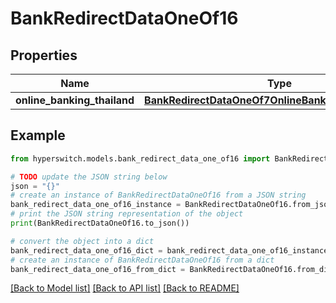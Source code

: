 # BankRedirectDataOneOf16


## Properties

Name | Type | Description | Notes
------------ | ------------- | ------------- | -------------
**online_banking_thailand** | [**BankRedirectDataOneOf7OnlineBankingCzechRepublic**](BankRedirectDataOneOf7OnlineBankingCzechRepublic.md) |  | 

## Example

```python
from hyperswitch.models.bank_redirect_data_one_of16 import BankRedirectDataOneOf16

# TODO update the JSON string below
json = "{}"
# create an instance of BankRedirectDataOneOf16 from a JSON string
bank_redirect_data_one_of16_instance = BankRedirectDataOneOf16.from_json(json)
# print the JSON string representation of the object
print(BankRedirectDataOneOf16.to_json())

# convert the object into a dict
bank_redirect_data_one_of16_dict = bank_redirect_data_one_of16_instance.to_dict()
# create an instance of BankRedirectDataOneOf16 from a dict
bank_redirect_data_one_of16_from_dict = BankRedirectDataOneOf16.from_dict(bank_redirect_data_one_of16_dict)
```
[[Back to Model list]](../README.md#documentation-for-models) [[Back to API list]](../README.md#documentation-for-api-endpoints) [[Back to README]](../README.md)


